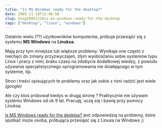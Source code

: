 ```yaml
---
title: "Is MS Windows ready for the desktop?"
date: 2005-11-10T12:46:50
slug: blog20051110is-ms-windows-ready-for-the-desktop
tags: ["desktop", "linux", "windows"]
---
```


Ostatnio wielu (??) użytkowników komputerów, próbuje przesiąść się z systemu **MS Windows** na **Linuksa**.

Mają przy tym mniejsze lub większe problemy. Wynikaja one często z niechęci do zmiany przyzwyczajeń, złym wyobrażaniu sobie systemów typu Linux i pracy z nimi, braku czasu na zdobycie dodatkowej wiedzy, z powodu używania specjalistycznego oprogramowania nie działającego w tym systemie, itp.

Stron i treści opisujących te problemy oraz jak sobie z nimi radzić jest wiele <em>(google)</em>

Ale czy ktoś próbował kiedys w drugą stronę ? Praktycznie nie używam systemu Windows od ok 9 lat. Pracuję, uczę się i bawię przy pomocy Linuksa.

<a href="http://lxer.com/module/newswire/view/47221/index.html">Is MS Windows ready for the desktop?</a> jest odpowiedzią na problemy, które spotkać może osoba, próbująca przesiąść się z Linuxa na Windows ;)
